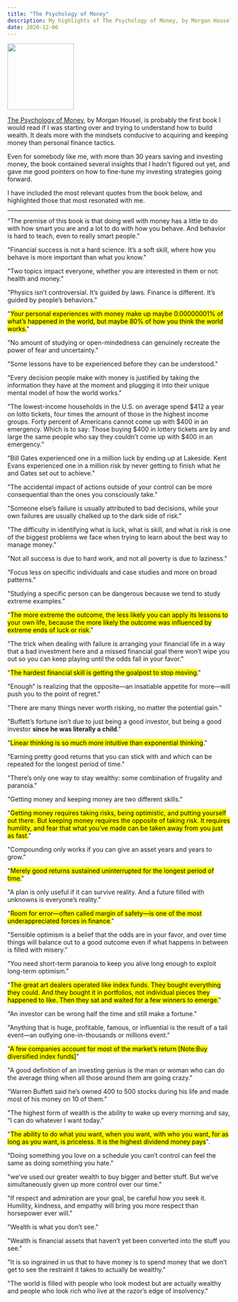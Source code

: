 ```yaml
---
title: "The Psychology of Money"
description: My highlights of The Psychology of Money, by Morgan Housel
date: 2020-12-06
---
```


<img src="/img/pom.jpg" width="150px">

[The Psychology of Money](https://www.collaborativefund.com/blog/book-the-psychology-of-money/), by Morgan Housel, is probably the first book I would read if I was starting over and trying to understand how to build wealth. It deals more with the mindsets conducive to acquiring and keeping money than personal finance tactics. 

Even for somebody like me, with more than 30 years saving and investing money, the book contained several insights that I hadn't figured out yet, and gave me good pointers on how to fine-tune my investing strategies going forward. 

I have included the most relevant quotes from the book below, and highlighted those that most resonated with me.

-----

"The premise of this book is that doing well with money has a little to do with how smart you are and a lot to do with how you behave. And behavior is hard to teach, even to really smart people."


"Financial success is not a hard science. It’s a soft skill, where how you behave is more important than what you know."
                

"Two topics impact everyone, whether you are interested in them or not: health and money."
                

"Physics isn’t controversial. It’s guided by laws. Finance is different. It’s guided by people’s behaviors."
                

"<mark>Your personal experiences with money make up maybe 0.00000001% of what’s happened in the world, but maybe 80% of how you think the world works.</mark>"
                

"No amount of studying or open-mindedness can genuinely recreate the power of fear and uncertainty."
                

"Some lessons have to be experienced before they can be understood."
                

"Every decision people make with money is justified by taking the information they have at the moment and plugging it into their unique mental model of how the world works."
                

"The lowest-income households in the U.S. on average spend $412 a year on lotto tickets, four times the amount of those in the highest income groups. Forty percent of Americans cannot come up with $400 in an emergency. Which is to say: Those buying $400 in lottery tickets are by and large the same people who say they couldn’t come up with $400 in an emergency."
                

"Bill Gates experienced one in a million luck by ending up at Lakeside. Kent Evans experienced one in a million risk by never getting to finish what he and Gates set out to achieve."
                

"The accidental impact of actions outside of your control can be more consequential than the ones you consciously take."
                

"Someone else’s failure is usually attributed to bad decisions, while your own failures are usually chalked up to the dark side of risk."
                

"The difficulty in identifying what is luck, what is skill, and what is risk is one of the biggest problems we face when trying to learn about the best way to manage money."
                

"Not all success is due to hard work, and not all poverty is due to laziness."
                

"Focus less on specific individuals and case studies and more on broad patterns."
                

"Studying a specific person can be dangerous because we tend to study extreme examples."
                

"<mark>The more extreme the outcome, the less likely you can apply its lessons to your own life, because the more likely the outcome was influenced by extreme ends of luck or risk.</mark>"
                

"The trick when dealing with failure is arranging your financial life in a way that a bad investment here and a missed financial goal there won’t wipe you out so you can keep playing until the odds fall in your favor."
                

"<mark>The hardest financial skill is getting the goalpost to stop moving.</mark>"
                

"Enough” is realizing that the opposite—an insatiable appetite for more—will push you to the point of regret."
                

"There are many things never worth risking, no matter the potential gain."
                

"Buffett’s fortune isn’t due to just being a good investor, but being a good investor **since he was literally a child**."
                

"<mark>Linear thinking is so much more intuitive than exponential thinking</mark>."
                

"Earning pretty good returns that you can stick with and which can be repeated for the longest period of time."
                

"There’s only one way to stay wealthy: some combination of frugality and paranoia."
                

"Getting money and keeping money are two different skills."
                

"<mark>Getting money requires taking risks, being optimistic, and putting yourself out there. But keeping money requires the opposite of taking risk. It requires humility, and fear that what you’ve made can be taken away from you just as fast.</mark>"
                

"Compounding only works if you can give an asset years and years to grow."
                

"<mark>Merely good returns sustained uninterrupted for the longest period of time.</mark>"
                

"A plan is only useful if it can survive reality. And a future filled with unknowns is everyone’s reality."
                

"<mark>Room for error—often called margin of safety—is one of the most underappreciated forces in finance.</mark>"
                

"Sensible optimism is a belief that the odds are in your favor, and over time things will balance out to a good outcome even if what happens in between is filled with misery."
                

"You need short-term paranoia to keep you alive long enough to exploit long-term optimism."
                

"<mark>The great art dealers operated like index funds. They bought everything they could. And they bought it in portfolios, not individual pieces they happened to like. Then they sat and waited for a few winners to emerge.</mark>"
                

"An investor can be wrong half the time and still make a fortune."
                

"Anything that is huge, profitable, famous, or influential is the result of a tail event—an outlying one-in-thousands or millions event."
                

"<mark>A few companies account for most of the market’s return [Note:Buy diversified index funds]</mark>"


"A good definition of an investing genius is the man or woman who can do the average thing when all those around them are going crazy."
                

"Warren Buffett said he’s owned 400 to 500 stocks during his life and made most of his money on 10 of them."
                

"The highest form of wealth is the ability to wake up every morning and say, “I can do whatever I want today.”
                

"<mark>The ability to do what you want, when you want, with who you want, for as long as you want, is priceless. It is the highest dividend money pays</mark>".
                

"Doing something you love on a schedule you can’t control can feel the same as doing something you hate."
                

"we’ve used our greater wealth to buy bigger and better stuff. But we’ve simultaneously given up more control over our time."
                

"If respect and admiration are your goal, be careful how you seek it. Humility, kindness, and empathy will bring you more respect than horsepower ever will."
                

"Wealth is what you don’t see."
                

"Wealth is financial assets that haven’t yet been converted into the stuff you see."
                

"It is so ingrained in us that to have money is to spend money that we don’t get to see the restraint it takes to actually be wealthy."
                

"The world is filled with people who look modest but are actually wealthy and people who look rich who live at the razor’s edge of insolvency."

